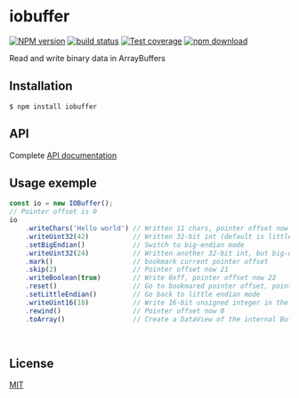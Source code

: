 # iobuffer

  [![NPM version][npm-image]][npm-url]
  [![build status][travis-image]][travis-url]
  [![Test coverage][codecov-image]][codecov-url]
  [![npm download][download-image]][download-url]

Read and write binary data in ArrayBuffers

## Installation

```
$ npm install iobuffer
```

## API
Complete [API documentation](http://image-js.github.io/iobuffer/)

## Usage exemple
```js
const io = new IOBuffer();
// Pointer offset is 0
io
    .writeChars('Hello world') // Written 11 chars, pointer offset now 11
    .writeUint32(42)           // Written 32-bit int (default is little-endian), pointer offset now 15
    .setBigEndian()            // Switch to big-endian mode
    .writeUint32(24)           // Written another 32-bit int, but big-endian, pointer offset now 19
    .mark()                    // bookmark current pointer offset
    .skip(2)                   // Pointer offset now 21
    .writeBoolean(true)        // Write 0xff, pointer offset now 22
    .reset()                   // Go to bookmared pointer offset, pointer now 19
    .setLittleEndian()         // Go back to little endian mode
    .writeUint16(18)           // Write 16-bit unsigned integer in the previously skipped 2 bytes, pointer offset now 21
    .rewind()                  // Pointer offset now 0
    .toArray()                 // Create a DataView of the internal Buffer that ranges over the written buffer [0-21]
    
    
```

## License

  [MIT](./LICENSE)

[npm-image]: https://img.shields.io/npm/v/iobuffer.svg?style=flat-square
[npm-url]: https://www.npmjs.com/package/iobuffer
[travis-image]: https://img.shields.io/travis/image-js/iobuffer/master.svg?style=flat-square
[travis-url]: https://travis-ci.org/image-js/iobuffer
[codecov-image]: https://img.shields.io/codecov/c/github/image-js/iobuffer.svg?style=flat-square
[codecov-url]: https://codecov.io/gh/image-js/iobuffer
[download-image]: https://img.shields.io/npm/dm/iobuffer.svg?style=flat-square
[download-url]: https://www.npmjs.com/package/iobuffer
